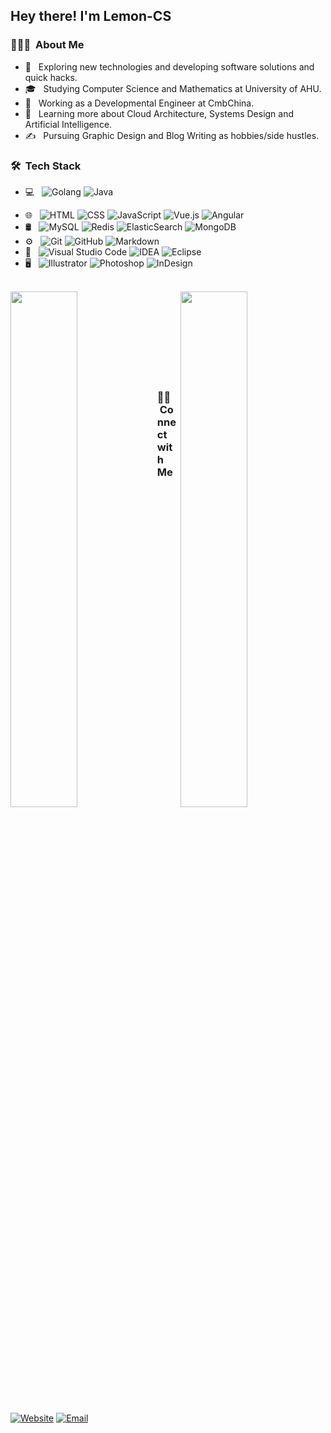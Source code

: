 <h2> Hey there! I'm Lemon-CS</h2>

<h3> 👨🏻‍💻 &nbsp;About Me </h3>

- 🤔 &nbsp; Exploring new technologies and developing software solutions and quick hacks.
- 🎓 &nbsp; Studying Computer Science and Mathematics at University of AHU.
- 💼 &nbsp; Working as a Developmental Engineer at CmbChina.
- 🌱 &nbsp; Learning more about Cloud Architecture, Systems Design and Artificial Intelligence.
- ✍️ &nbsp; Pursuing Graphic Design and Blog Writing as hobbies/side hustles.

<h3> 🛠 &nbsp;Tech Stack</h3>

- 💻 &nbsp;
  ![Golang](https://img.shields.io/badge/-Golang-333333?style=flat&logo=Go)
  ![Java](https://img.shields.io/badge/-Java-333333?style=flat&logo=Java&logoColor=007396)
<!--   ![C++](https://img.shields.io/badge/-C++-333333?style=flat&logo=C%2B%2B&logoColor=00599C)
  ![R (Statistics)](https://img.shields.io/badge/-R-333333?style=flat&logo=R&logoColor=276DC3) -->
- 🌐 &nbsp;
  ![HTML](https://img.shields.io/badge/-HTML-333333?style=flat&logo=HTML5)
  ![CSS](https://img.shields.io/badge/-CSS-333333?style=flat&logo=CSS3&logoColor=1572B6)
  ![JavaScript](https://img.shields.io/badge/-JavaScript-333333?style=flat&logo=javascript)
  ![Vue.js](https://img.shields.io/badge/-Vue.js-333333?style=flat&logo=vue.js)
  ![Angular](https://img.shields.io/badge/-Angular-333333?style=flat&logo=angular)
- 🛢 &nbsp;
  ![MySQL](https://img.shields.io/badge/-MySQL-333333?style=flat&logo=mysql)
  ![Redis](https://img.shields.io/badge/-Redis-333333?style=flat&logo=redis)
  ![ElasticSearch](https://img.shields.io/badge/-ElasticSearch-333333?style=flat&logo=elasticsearch)
  ![MongoDB](https://img.shields.io/badge/-MongoDB-333333?style=flat&logo=mongodb)
- ⚙️ &nbsp;
  ![Git](https://img.shields.io/badge/-Git-333333?style=flat&logo=git)
  ![GitHub](https://img.shields.io/badge/-GitHub-333333?style=flat&logo=github)
  ![Markdown](https://img.shields.io/badge/-Markdown-333333?style=flat&logo=markdown)
- 🔧 &nbsp;
  ![Visual Studio Code](https://img.shields.io/badge/-Visual%20Studio%20Code-333333?style=flat&logo=visual-studio-code&logoColor=007ACC)
  ![IDEA](https://img.shields.io/badge/-IDEA-333333?style=flat&logo=IDEA)
  ![Eclipse](https://img.shields.io/badge/-Eclipse-333333?style=flat&logo=eclipse-ide&logoColor=2C2255)
- 🖥 &nbsp;
  ![Illustrator](https://img.shields.io/badge/-Illustrator-333333?style=flat&logo=adobe-illustrator)
  ![Photoshop](https://img.shields.io/badge/-Photoshop-333333?style=flat&logo=adobe-photoshop)
  ![InDesign](https://img.shields.io/badge/-InDesign-333333?style=flat&logo=adobe-indesign)

<br/>


<a href="https://github.com/Lemon-CS">
  <img width="46%" height=""240em align="left" src="https://github-readme-stats.vercel.app/api/?username=Lemon-CS&theme=tokyonight&show_icons=true" />
</a>
<a href="https://github.com/Lemon-CS">
  <img width="46%" align="right" src="https://github-readme-stats.vercel.app/api/top-langs/?username=Lemon-CS&theme=tokyonight" />
</a>

<br/>
<br/>
<br/>
<br/>
<br/>
<br/><br/><br/>

<h3> 🤝🏻 &nbsp;Connect with Me </h3>

<p align="left">
  <a href="https://lemon-cs.github.io"><img alt="Website" src="https://img.shields.io/badge/Website-MyBlog-blue?style=flat-square&logo=appveyor"></a>
  <a href="591930734@qq.com"><img alt="Email" src="https://img.shields.io/badge/Email-591930734@qq.com-blue?style=flat-square&logo=gmail"></a>
</p>

<br/>



